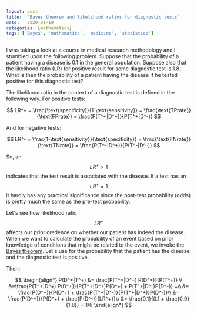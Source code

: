 ```yaml
---
layout: post
title:  "Bayes theorem and likelihood ratios for diagnostic tests"
date:   2020-01-19
categories: [mathematics]
tags: ['Bayes', 'mathematics', 'medicine', 'statistics']
---
```


I was taking a look at a course in medical research methodology and I stumbled upon the following problem. Suppose that the probability of a patient having a disease is 0.1 in the general population. Suppose also that the likelihood ratio (LR) for positive result for some diagnostic test is 1.8. What is then the probability of a patient having the disease if he tested positive for this diagnostic test?

The likelikood ratio in the context of a diagnostic test is defined in the following way. For positive tests:

$$
LR^+ = \frac{\text{specificity}}{1-\text{sensitivity}} = \frac{\text{TPrate}}{\text{FPrate}} = \frac{P(T^+|D^+)}{P(T^+|D^-)}
$$

And for negative tests:

$$
LR^- = \frac{1-\text{sensitivity}}{\text{specificity}} = \frac{\text{FNrate}}{\text{TNrate}} = \frac{P(T^-|D^+)}{P(T^-|D^-)}
$$

So, an $$LR^+ > 1$$ indicates that the test result is associated with the disease. If a test has an $$LR^+ = 1$$ it hardly has any practical significance since the post-test probability (odds) is pretty much the same as the pre-test probability.

Let's see how likelihood ratio $$LR^+$$ affects our prior credence on whether our patient has indeed the disease. When we want to calculate the probability of an event based on prior knowledge of conditions that might be related to the event, we invoke the [Bayes theorem](https://en.wikipedia.org/wiki/Bayes%27_theorem). Let's use for the probability that the patient has the disease and the diagnostic test is positive.

Then:

$$
\begin{align*}
P(D^+|T^+) &= \frac{P(T^+|D^+) P(D^+)}{P(T^+)} \\
&=\frac{P(T^+|D^+) P(D^+)}{P(T^+|D^+)P(D^+) + P(T^+|D^-)P(D^-)} =\\
&= \frac{P(D^+)}{P(D^+) + \frac{P(T^+|D^-)}{P(T^+|D^+)}P(D^-)}\\
&= \frac{P(D^+)}{P(D^+) + \frac{P(D^-)}{LR^+}}\\
&= \frac{0.1}{0.1 + \frac{0.9}{1.8}} = 1/6
\end{align*}
$$

